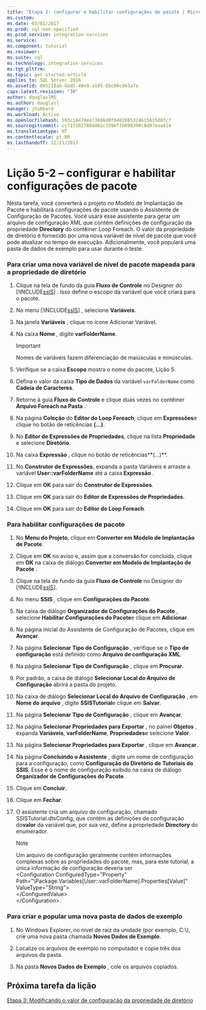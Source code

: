 ```yaml
---
title: "Etapa 2: configurar e habilitar configurações de pacote | Microsoft Docs"
ms.custom: 
ms.date: 03/01/2017
ms.prod: sql-non-specified
ms.prod_service: integration-services
ms.service: 
ms.component: tutorial
ms.reviewer: 
ms.suite: sql
ms.technology: integration-services
ms.tgt_pltfrm: 
ms.topic: get-started-article
applies_to: SQL Server 2016
ms.assetid: 005218ab-8dd5-48e9-a185-6bc60cd43a7a
caps.latest.revision: "39"
author: douglaslMS
ms.author: douglasl
manager: jhubbard
ms.workload: Active
ms.openlocfilehash: 593c18478ee73b66d0f8402885324615615d0fcf
ms.sourcegitcommit: cc71f1027884462c359effb898390c8d97eaa414
ms.translationtype: HT
ms.contentlocale: pt-BR
ms.lasthandoff: 12/21/2017
---
```

# <a name="lesson-5-2---enabling-and-configuring-package-configurations"></a>Lição 5-2 – configurar e habilitar configurações de pacote
Nesta tarefa, você converterá o projeto no Modelo de Implantação de Pacote e habilitará configurações de pacote usando o Assistente de Configuração de Pacotes. Você usará esse assistente para gerar um arquivo de configuração XML que contém definições de configuração da propriedade **Directory** do contêiner Loop Foreach. O valor da propriedade de diretório é fornecido por uma nova variável de nível de pacote que você pode atualizar no tempo de execução. Adicionalmente, você populará uma pasta de dados de exemplo para usar durante o teste.  
  
### <a name="to-create-a-new-package-level-variable-mapped-to-the-directory-property"></a>Para criar uma nova variável de nível de pacote mapeada para a propriedade de diretório  
  
1.  Clique na tela de fundo da guia **Fluxo de Controle** no Designer do [!INCLUDE[ssIS](../includes/ssis-md.md)] . Isso define o escopo da variável que você criará para o pacote.  
  
2.  No menu [!INCLUDE[ssIS](../includes/ssis-md.md)] , selecione **Variáveis**.  
  
3.  Na janela **Variáveis** , clique no ícone Adicionar Variável.  
  
4.  Na caixa **Nome** , digite **varFolderName**.  
  
    > [!IMPORTANT]  
    > Nomes de variáveis fazem diferenciação de maiúsculas e minúsculas.  
  
5.  Verifique se a caixa **Escopo** mostra o nome do pacote, Lição 5.  
  
6.  Defina o valor da caixa **Tipo de Dados** da variável `varFolderName` como **Cadeia de Caracteres**.  
  
7.  Retorne à guia **Fluxo de Controle** e clique duas vezes no contêiner **Arquivo Foreach na Pasta** .  
  
8.  Na página **Coleção** do **Editor do Loop Foreach**, clique em **Expressões**e clique no botão de reticências **(…)**.  
  
9. No **Editor de Expressões de Propriedades**, clique na lista **Propriedade** e selecione **Diretório**.  
  
10. Na caixa **Expressão** , clique no botão de reticências**(…)**.  
  
11. No **Construtor de Expressões**, expanda a pasta Variáveis e arraste a variável **User::varFolderName** até a caixa **Expressão** .  
  
12. Clique em **OK** para sair do **Construtor de Expressões**.  
  
13. Clique em **OK** para sair do **Editor de Expressões de Propriedades**.  
  
14. Clique em **OK** para sair do **Editor do Loop Foreach**.  
  
### <a name="to-enable-package-configurations"></a>Para habilitar configurações de pacote  
  
1.  No **Menu do Projeto**, clique em **Converter em Modelo de Implantação de Pacote**.  
  
2.  Clique em **OK** no aviso e, assim que a conversão for concluída, clique em **OK** na caixa de diálogo **Converter em Modelo de Implantação de Pacote** .  
  
3.  Clique na tela de fundo da guia **Fluxo de Controle** no Designer do [!INCLUDE[ssIS](../includes/ssis-md.md)].  
  
4.  No menu **SSIS** , clique em **Configurações do Pacote**.  
  
5.  Na caixa de diálogo **Organizador de Configurações do Pacote** , selecione **Habilitar Configurações do Pacote**e clique em **Adicionar**.  
  
6.  Na página inicial do Assistente de Configuração de Pacotes, clique em **Avançar**.  
  
7.  Na página **Selecionar Tipo de Configuração** , verifique se o **Tipo de configuração** está definido como **Arquivo de configuração XML**.  
  
8.  Na página **Selecionar Tipo de Configuração** , clique em **Procurar**.  
  
9. Por padrão, a caixa de diálogo **Selecionar Local do Arquivo de Configuração** abrirá a pasta do projeto.  
  
10. Na caixa de diálogo **Selecionar Local do Arquivo de Configuração** , em **Nome do arquivo** , digite **SSISTutorial**e clique em **Salvar**.  
  
11. Na página **Selecionar Tipo de Configuração** , clique em **Avançar**.  
  
12. Na página **Selecionar Propriedades para Exportar** , no painel **Objetos** , expanda **Variáveis**, **varFolderName**, **Propriedades**e selecione **Valor**.  
  
13. Na página **Selecionar Propriedades para Exportar** , clique em **Avançar**.  
  
14. Na página **Concluindo o Assistente** , digite um nome de configuração para a configuração, como **Configuração do Diretório de Tutoriais do SSIS**. Esse é o nome de configuração exibido na caixa de diálogo **Organizador de Configurações do Pacote** .  
  
15. Clique em **Concluir**.  
  
16. Clique em **Fechar**.  
  
17. O assistente cria um arquivo de configuração, chamado SSISTutorial.dtsConfig, que contém as definições de configuração do**valor** da variável que, por sua vez, define a propriedade **Directory** do enumerador.  
  
    > [!NOTE]  
    > Um arquivo de configuração geralmente contém informações complexas sobre as propriedades do pacote, mas, para este tutorial, a única informação de configuração deveria ser  
    > <Configuration ConfiguredType="Property"  
    > Path="\Package.Variables[User::varFolderName].Properties[Value]" ValueType\="String">  
    >  <ConfiguredValue>\<\/ConfiguredValue>  
    > \<\/Configuration>.  
  
### <a name="to-create-and-populate-a-new-sample-data-folder"></a>Para criar e popular uma nova pasta de dados de exemplo  
  
1.  No Windows Explorer, no nível de raiz da unidade (por exemplo, C:\\), crie uma nova pasta chamada **Novos Dados de Exemplo**.  
  
2.  Localize os arquivos de exemplo no computador e copie três dos arquivos da pasta.  
  
3.  Na pasta **Novos Dados de Exemplo** , cole os arquivos copiados.  
  
## <a name="next-task-in-lesson"></a>Próxima tarefa da lição  
[Etapa 3: Modificando o valor de configuração da propriedade de diretório](../integration-services/lesson-5-3-modifying-the-directory-property-configuration-value.md)  
  
